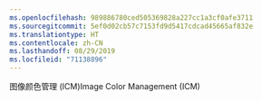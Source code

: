 ```yaml
---
ms.openlocfilehash: 989886780ced505369828a227cc1a3cf0afe3711
ms.sourcegitcommit: 5ef0d02cb57c7153fd9d5417cdcad45665af832e
ms.translationtype: HT
ms.contentlocale: zh-CN
ms.lasthandoff: 08/29/2019
ms.locfileid: "71138896"
---
```

<span data-ttu-id="2641e-101">图像颜色管理 (ICM)</span><span class="sxs-lookup"><span data-stu-id="2641e-101">Image Color Management (ICM)</span></span>